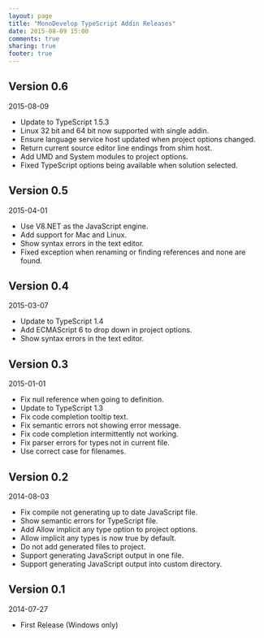 ```yaml
---
layout: page
title: "MonoDevelop TypeScript Addin Releases"
date: 2015-08-09 15:00
comments: true
sharing: true
footer: true
---
```


## Version 0.6

2015-08-09

 * Update to TypeScript 1.5.3
 * Linux 32 bit and 64 bit now supported with single addin.
 * Ensure language service host updated when project options changed.
 * Return current source editor line endings from shim host.
 * Add UMD and System modules to project options.
 * Fixed TypeScript options being available when solution selected. 

## Version 0.5

2015-04-01

 * Use V8.NET as the JavaScript engine.
 * Add support for Mac and Linux.
 * Show syntax errors in the text editor.
 * Fixed exception when renaming or finding references and none are found.

## Version 0.4

2015-03-07

 * Update to TypeScript 1.4
 * Add ECMAScript 6 to drop down in project options.
 * Show syntax errors in the text editor.

## Version 0.3

2015-01-01

 * Fix null reference when going to definition.
 * Update to TypeScript 1.3
 * Fix code completion tooltip text.
 * Fix semantic errors not showing error message.
 * Fix code completion intermittently not working.
 * Fix parser errors for types not in current file.
 * Use correct case for filenames.

## Version 0.2

2014-08-03

 * Fix compile not generating up to date JavaScript file.
 * Show semantic errors for TypeScript file.
 * Add Allow implicit any type option to project options.
 * Allow implicit any types is now true by default.
 * Do not add generated files to project.
 * Support generating JavaScript output in one file.
 * Support generating JavaScript output into custom directory.

## Version 0.1

2014-07-27

 * First Release (Windows only)
 